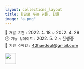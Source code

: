 ```yaml
---
layout: collections_layout
title: 한글로 푸는 워들, 한들
image: "a.png"
---
```


📅 `개발 기간`  :  2022. 4. 18 ~ 2022. 4. 29<br/>
🕗 `기능 업데이트`  :  2022. 5. 2 ~ 진행중<br/>
🤝 `지원 이메일`  :  42handeul@gmail.com<br><br>
<a href="https://apps.apple.com/kr/app/한들/id1619947572">
  <img src="https://img.shields.io/badge/App%20Store-한들-C30000?style=for-the-badge&logo=App%20Store&logoColor=0D96F6" height=35/>
</a>